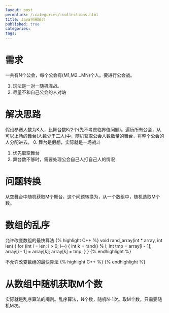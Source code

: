 ```yaml
---
layout: post
permalink: /:categories/:collections.html
title: Java容器简介
published: true
categories:
tags:
---
```


需求
========
一共有N个公会，每个公会有(M1,M2...MN)个人。要进行公会战。
1. 玩法是一对一随机混战。
2. 尽量不和自己公会的人对站

解决思路
=============
假设参赛人数为K人，比舞台数K/2个(先不考虑临界值问题)。遍历所有公会，从可以上场的舞台(人数少于二人)中，随机获取公会人数数量的舞台，将整个公会的人分配进去。
0. 舞台是假想，实际就是一场战斗
1. 优先取空舞台
2. 舞台数不够时，需要处理公会自己人打自己人的情况

问题转换
=========
从空舞台中随机获取M个舞台，这个问题转换为，从一个数组中，随机选取M个数。

数组的乱序
================
允许改变数组的最快算法
{% highlight C++ %}
void rand_array(int * array, int len) {
	for (int i = len; i > 0; i--) {
		int k = rand() % i;
		int tmp = array[i - 1];
		array[i - 1] = array[k];
		array[k] = tmp;
	}
}
{% endhighlight %}

不允许改变数组的最快算法
{% highlight C++ %}
{% endhighlight %}

从数组中随机获取M个数
==============
实际就是乱序算法的阉割。乱序算法，N个数，随机N-1次。取M个数，只需要随机M次。
